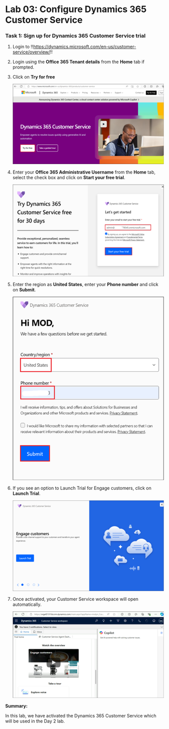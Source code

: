 # Lab 03: Configure Dynamics 365 Customer Service

### Task 1: Sign up for Dynamics 365 Customer Service trial

1.  Login to
    !!https://dynamics.microsoft.com/en-us/customer-service/overview/!!

2.  Login using the **Office 365 Tenant details** from the **Home** tab
    if prompted.

3.  Click on **Try for free**

    ![](./media/image1.png)

4.  Enter your **Office 365 Administrative Username** from the
    **Home** tab, select the check box and click on **Start your
    free trial**.

    ![](./media/image2.png)

5.  Enter the region as **United States**, enter your **Phone number**
    and click on **Submit**.

    ![](./media/image3.png)

6.  If you see an option to Launch Trial for Engage customers, click on
    **Launch Trial**.

    ![](./media/image4.png)

7. Once activated, your Customer Service workspace will open automatically.

   ![](./media/image5.png)

**Summary:**

In this lab, we have activated the Dynamics 365 Customer Service which will be used in the Day 2 lab.
   
